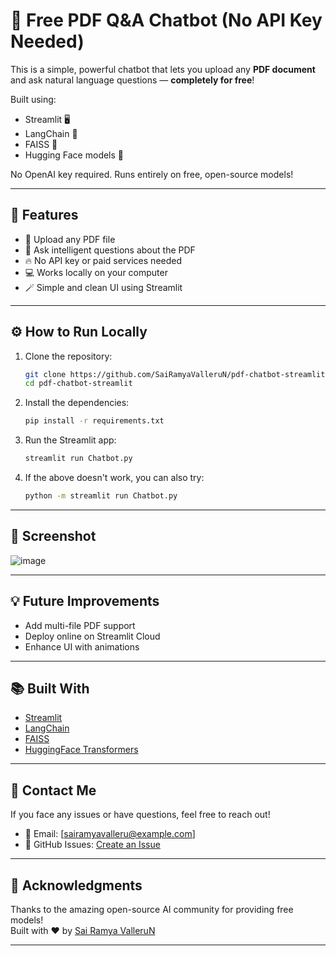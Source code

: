 # 📄 Free PDF Q&A Chatbot (No API Key Needed)

This is a simple, powerful chatbot that lets you upload any **PDF document** and ask natural language questions — **completely for free**!

Built using:
- Streamlit 🖥️
- LangChain 🧠
- FAISS 🔎
- Hugging Face models 🤗

No OpenAI key required. Runs entirely on free, open-source models!

---

## 🚀 Features
- 📎 Upload any PDF file
- 🧠 Ask intelligent questions about the PDF
- 🔥 No API key or paid services needed
- 💻 Works locally on your computer
- 🪄 Simple and clean UI using Streamlit

---

## ⚙️ How to Run Locally

1. Clone the repository:
    ```bash
    git clone https://github.com/SaiRamyaValleruN/pdf-chatbot-streamlit.git
    cd pdf-chatbot-streamlit
    ```

2. Install the dependencies:
    ```bash
    pip install -r requirements.txt
    ```

3. Run the Streamlit app:
    ```bash
    streamlit run Chatbot.py
    ```

4. If the above doesn't work, you can also try:
    ```bash
    python -m streamlit run Chatbot.py
    ```

---

## 📸 Screenshot

![image](https://github.com/user-attachments/assets/0f118372-9440-46d9-9eae-3a3716038a22)


---

## 💡 Future Improvements
- Add multi-file PDF support
- Deploy online on Streamlit Cloud
- Enhance UI with animations

---

## 📚 Built With
- [Streamlit](https://streamlit.io/)
- [LangChain](https://www.langchain.dev/)
- [FAISS](https://github.com/facebookresearch/faiss)
- [HuggingFace Transformers](https://huggingface.co/docs/transformers/index)

---

## 🤝 Contact Me

If you face any issues or have questions, feel free to reach out!

- 📧 Email: [sairamyavalleru@example.com]
- 🐙 GitHub Issues: [Create an Issue](https://github.com/SaiRamyaValleruN/pdf-chatbot-streamlit/issues)

---

## 🙌 Acknowledgments
Thanks to the amazing open-source AI community for providing free models!  
Built with ❤️ by [Sai Ramya ValleruN](https://github.com/SaiRamyaValleruN)

---
